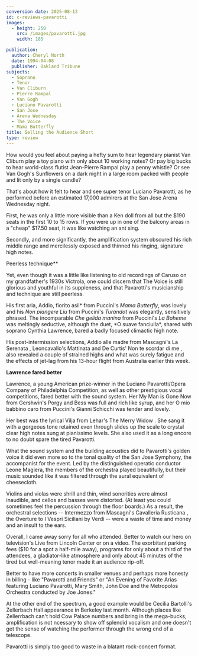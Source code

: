 ```yaml
---
conversion date: 2025-08-13
id: c-reviews-pavarotti
images:
  - height: 250
    src: /images/pavarotti.jpg
    width: 185

publication:
  author: Cheryl North
  date: 1994-04-08
  publisher: Oakland Tribune
subjects:
  - Soprano
  - Tenor
  - Van Cliburn
  - Pierre Rampal
  - Van Gogh
  - Luciano Pavarotti
  - San Jose
  - Arena Wednesday
  - The Voice
  - Mama Butterfly
title: Selling the Audience Short
type: review
---
```


How would you feel about paying a hefty sum to hear legendary pianist Van Cliburn play a toy piano with only about 10 working notes? Or pay big bucks to hear world-class flutist Jean-Pierre Rampal play a penny whistle? Or see Van Gogh's Sunflowers on a dark night in a large room packed with people and lit only by a single candle?

That's about how it felt to hear and see super tenor Luciano Pavarotti, as he performed before an estimated 17,000 admirers at the San Jose Arena Wednesday night.

First, he was only a little more visible than a Ken doll from all but the $190 seats in the first 10 to 15 rows. If you were up in one of the balcony areas in a "cheap" $17.50 seat, it was like watching an ant sing.

Secondly, and more significantly, the amplification system obscured his rich middle range and mercilessly exposed and thinned his ringing, signature high notes.

Peerless technique\*\*

Yet, even though it was a little like listening to old recordings of Caruso on my grandfather's 1930s Victrola, one could discern that The Voice is still glorious and youthful in its suppleness, and that Pavarotti's musicianship and technique are still peerless.

His first aria, Addio, fiorito asil* from Puccini's *Mama Butterfly*, was lovely and his *Non piangere Liu* from Puccini's *Turandot* was elegantly, sensitively phrased. The incomparable *Che gelida manina* from Puccini's *La Boheme* was meltingly seductive, although the duet, *O suave fanciulla\*, shared with soprano Cynthia Lawrence, bared a badly focused climactic high note.

His post-intermission selections, Addio alle madre from Mascagni's La Serenata , Leoncavallo's Mattinata and De Curtis' Non te scordar di me , also revealed a couple of strained highs and what was surely fatigue and the effects of jet-lag from his 13-hour flight from Australia earlier this week.

**Lawrence fared better**

Lawrence, a young American prize-winner in the Luciano Pavarotti/Opera Company of Philadelphia Competition, as well as other prestigious vocal competitions, fared better with the sound system. Her My Man is Gone Now from Gershwin's Porgy and Bess was full and rich like syrup, and her O mio babbino caro from Puccini's Gianni Schicchi was tender and lovely.

Her best was the lyrical Vilja from Lehar's The Merry Widow . She sang it with a gorgeous tone retained even through slides up the scale to crystal clear high notes sung at pianissimo levels. She also used it as a long encore to no doubt spare the tired Pavarotti.

What the sound system and the building acoustics did to Pavarotti's golden voice it did even more so to the tonal quality of the San Jose Symphony, the accompanist for the event. Led by the distinguished operatic conductor Leone Magiera, the members of the orchestra played beautifully, but their music sounded like it was filtered through the aural equivalent of cheesecloth.

Violins and violas were shrill and thin, wind sonorities were almost inaudible, and cellos and basses were distorted. (At least you could sometimes feel the percussion through the floor boards.) As a result, the orchestral selections -- Intermezzo from Mascagni's Cavalleria Rusticana , the Overture to I Vespri Siciliani by Verdi -- were a waste of time and money and an insult to the ears.

Overall, I came away sorry for all who attended. Better to watch our hero on television's Live from Lincoln Center or on a video. The exorbitant parking fees ($10 for a spot a half-mile away), programs for only about a third of the attendees, a gladiator-like atmosphere and only about 45 minutes of the tired but well-meaning tenor made it an audience rip-off.

Better to have more concerts in smaller venues and perhaps more honesty in billing - like "Pavarotti and Friends" or "An Evening of Favorite Arias featuring Luciano Pavarotti, Mary Smith, John Doe and the Metropolos Orchestra conducted by Joe Jones."

At the other end of the spectrum, a good example would be Cecilia Bartolli's Zellerbach Hall appearance in Berkeley last month. Although places like Zellerrbach can't hold Cow Palace numbers and bring in the mega-bucks, amplification is not ncessary to show off splendid vocalism and one doesn't get the sense of watching the performer through the wrong end of a telescope.

Pavarotti is simply too good to waste in a blatant rock-concert format.
